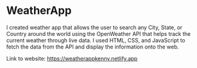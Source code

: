 # WeatherApp

I created weather app that allows the user to search any City, State, or Country around the world using the OpenWeather API that helps track the current weather through live data. I used HTML, CSS, and JavaScript to fetch the data from the API and display the information onto the web. 

Link to website: https://weatherappkenny.netlify.app
